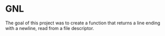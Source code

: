# GNL

The goal of this project was to create a function that returns a line ending with a newline, read from a file descriptor.

